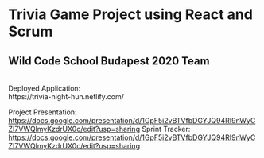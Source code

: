 # Trivia Game Project using React and Scrum
## Wild Code School Budapest 2020 Team
<br>
Deployed Application: <br/>
https://trivia-night-hun.netlify.com/

<br/>

Project Presentation: <br/>
https://docs.google.com/presentation/d/1GpF5i2vBTVfbDGYJQ94RI9nWyCZI7VWQlmyKzdrUX0c/edit?usp=sharing
Sprint Tracker: <br/>
https://docs.google.com/presentation/d/1GpF5i2vBTVfbDGYJQ94RI9nWyCZI7VWQlmyKzdrUX0c/edit?usp=sharing
